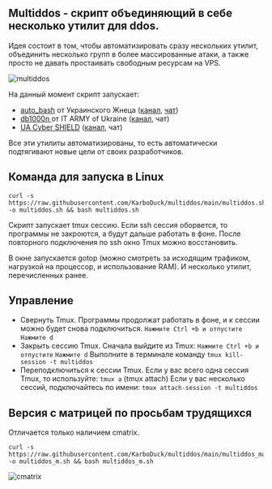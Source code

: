 ## Multiddos - скрипт объединяющий в себе несколько утилит для ddos.
Идея состоит в том, чтобы автоматизировать сразу нескольких утилит, объединить несколько групп в более массированные атаки, а также просто не давать простаивать свободным ресурсам на VPS.

![multiddos](https://user-images.githubusercontent.com/53382906/161972523-a1197762-a166-45f2-9b68-6e13cc940d99.gif)

На данный момент скрипт запускает:
* [auto_bash](https://github.com/Aruiem234/auto_mhddos/tree/main/bash) от Украинского Жнеца ([канал](https://t.me/ukrainian_reaper_ddos), [чат](https://t.me/+azRzzKp-STpkMjNi))
* [db1000n ](https://github.com/Arriven/db1000n) от IT ARMY of Ukraine ([канал](https://t.me/itarmyofukraine2022), чат)
* [UA Cyber SHIELD](https://github.com/opengs/uashield) ([канал](https://t.me/uashield), чат)

Все эти утилиты автоматизированы, то есть автоматически подтягивают новые цели от своих разработчиков.

## Команда для запуска в Linux

```
curl -s https://raw.githubusercontent.com/KarboDuck/multiddos/main/multiddos.sh -o multiddos.sh && bash multiddos.sh
```

Скрипт запускает tmux сессию. Если ssh сессия оборвется, то программы не закроются, а будут дальше работать в фоне. После повторного подключения по ssh окно Tmux можно восстановить.

В окне запускается gotop (можно смотреть за исходящим трафиком, нагрузкой на процессор, и использование RAM).
И несколько утилит, перечисленных ранее. 

## Управление

* Свернуть Tmux. Программы продолжат работать в фоне, и к сессии можно будет снова подключиться.
`Нажмите Ctrl +b и отпустите` `Нажмите d`
* Закрыть сессию Tmux.
Сначала выйдите из Tmux: `Нажмите Ctrl +b и отпустите` `Нажмите d`
Выполните в терминале команду `tmux kill-session -t multiddos`
* Переподключиться к сессии Tmux.
Если у вас всего одна сессия Tmux, то используйте: `tmux a` (tmux attach)
Если у вас несколько сессий, подключайтесь по имени: `tmux attach-session -t multiddos`

## Версия с матрицей по просьбам трудящихся

Отличается только наличием cmatrix.
```
curl -s https://raw.githubusercontent.com/KarboDuck/multiddos/main/multiddos_matrix.sh -o multiddos_m.sh && bash multiddos_m.sh
```
![cmatrix](https://user-images.githubusercontent.com/53382906/162016355-5062d73e-16a1-4311-8090-14e24b696304.gif)

